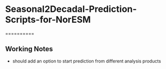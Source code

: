 # Seasonal2Decadal-Prediction-Scripts-for-NorESM
==========


## Working Notes

  * should add an option to start prediction from different analysis products


